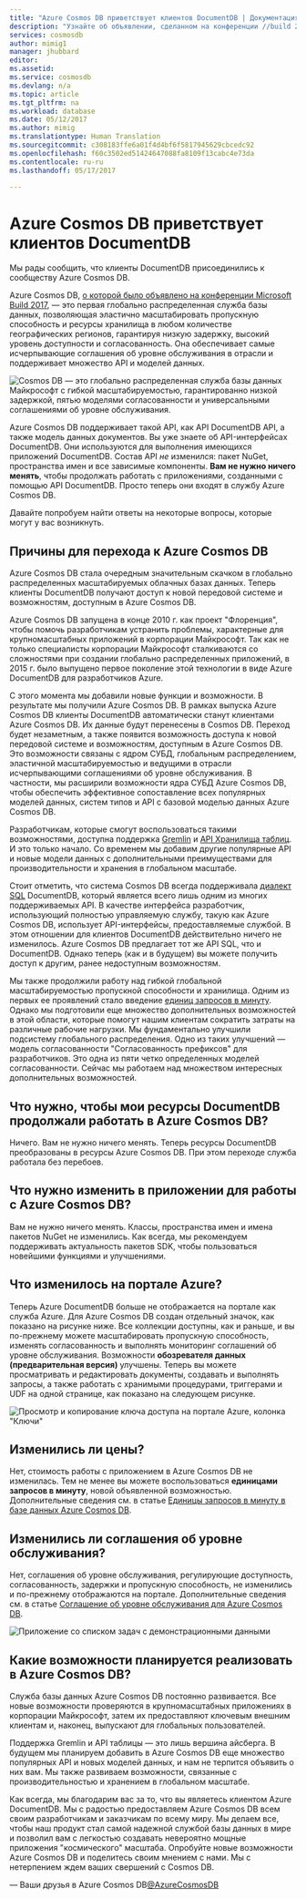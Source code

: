 ```yaml
---
title: "Azure Cosmos DB приветствует клиентов DocumentDB | Документация Майкрософт"
description: "Узнайте об объявлении, сделанном на конференции //build 2017, относительно того, что теперь клиенты DocumentDB являются клиентами Azure Cosmos DB."
services: cosmosdb
author: mimig1
manager: jhubbard
editor: 
ms.assetid: 
ms.service: cosmosdb
ms.devlang: n/a
ms.topic: article
ms.tgt_pltfrm: na
ms.workload: database
ms.date: 05/12/2017
ms.author: mimig
ms.translationtype: Human Translation
ms.sourcegitcommit: c308183ffe6a01f4d4bf6f5817945629cbcedc92
ms.openlocfilehash: f60c3502ed51424647088fa8109f13cabc4e73da
ms.contentlocale: ru-ru
ms.lasthandoff: 05/17/2017

---
```


# <a name="welcome-documentdb-customers-to-azure-cosmos-db"></a>Azure Cosmos DB приветствует клиентов DocumentDB

Мы рады сообщить, что клиенты DocumentDB присоединились к сообществу Azure Cosmos DB. 

Azure Cosmos DB, [о которой было объявлено на конференции Microsoft Build 2017](https://azure.microsoft.com/blog/azure-cosmos-db-microsofts-globally-distributed-multi-model-database-service/), — это первая глобально распределенная служба базы данных, позволяющая эластично масштабировать пропускную способность и ресурсы хранилища в любом количестве географических регионов, гарантируя низкую задержку, высокий уровень доступности и согласованность. Она обеспечивает самые исчерпывающие соглашения об уровне обслуживания в отрасли и поддерживает множество API и моделей данных. 

![Cosmos DB — это глобально распределенная служба базы данных Майкрософт с гибкой масштабируемостью, гарантированно низкой задержкой, пятью моделями согласованности и универсальными соглашениями об уровне обслуживания.](./media/welcome-documentdb-customers/azure-cosmos-db.png)

Azure Cosmos DB поддерживает такой API, как API DocumentDB API, а также модель данных документов. Вы уже знаете об API-интерфейсах DocumentDB. Они используются для выполнения имеющихся приложений DocumentDB. Состав API _не_ изменился: пакет NuGet, пространства имен и все зависимые компоненты. **Вам не нужно ничего менять**, чтобы продолжать работать с приложениями, созданными с помощью API DocumentDB. Просто теперь они входят в службу Azure Cosmos DB. 

Давайте попробуем найти ответы на некоторые вопросы, которые могут у вас возникнуть. 

## <a name="why-move-to-azure-cosmos-db"></a>Причины для перехода к Azure Cosmos DB 

Azure Cosmos DB стала очередным значительным скачком в глобально распределенных масштабируемых облачных базах данных. Теперь клиенты DocumentDB получают доступ к новой передовой системе и возможностям, доступным в Azure Cosmos DB.

Azure Cosmos DB запущена в конце 2010 г. как проект "Флоренция", чтобы помочь разработчикам устранить проблемы, характерные для крупномасштабных приложений в корпорации Майкрософт. Так как не только специалисты корпорации Майкрософт сталкиваются со сложностями при создании глобально распределенных приложений, в 2015 г. было выпущено первое поколение этой технологии в виде Azure DocumentDB для разработчиков Azure. 

С этого момента мы добавили новые функции и возможности.  В результате мы получили Azure Cosmos DB.  В рамках выпуска Azure Cosmos DB клиенты DocumentDB автоматически станут клиентами Azure Cosmos DB. Их данные будут перенесены в Cosmos DB. Переход будет незаметным, а также появится возможность доступа к новой передовой системе и возможностям, доступным в Azure Cosmos DB. Это возможности связаны с ядром СУБД, глобальным распределением, эластичной масштабируемостью и ведущими в отрасли исчерпывающими соглашениями об уровне обслуживания. В частности, мы расширили возможности ядра СУБД Azure Cosmos DB, чтобы обеспечить эффективное сопоставление всех популярных моделей данных, систем типов и API с базовой моделью данных Azure Cosmos DB. 

Разработчикам, которые смогут воспользоваться такими возможностями, доступна поддержка [Gremlin](graph-introduction.md) и [API Хранилища таблиц](table-introduction.md). И это только начало. Со временем мы добавим другие популярные API и новые модели данных с дополнительными преимуществами для производительности и хранения в глобальном масштабе. 

Стоит отметить, что система Cosmos DB всегда поддерживала [диалект SQL](../documentdb/documentdb-sql-query.md) DocumentDB, который является всего лишь одним из многих поддерживаемых API. В качестве интерфейса разработчик, использующий полностью управляемую службу, такую как Azure Cosmos DB, использует API-интерфейсы, предоставляемые службой. В этом отношении для клиентов DocumentDB действительно ничего не изменилось. Azure Cosmos DB предлагает тот же API SQL, что и DocumentDB. Однако теперь (как и в будущем) вы можете получить доступ к другим, ранее недоступным возможностям. 

Мы также продолжили работу над гибкой глобальной масштабируемостью пропускной способности и хранилища. Одним из первых ее проявлений стало введение [единиц запросов в минуту](request-units-per-minute.md). Однако мы подготовили еще множество дополнительных возможностей в этой области, которые помогут нашим клиентам сократить затраты на различные рабочие нагрузки. Мы фундаментально улучшили подсистему глобального распределения. Одно из таких улучшений — модель согласованности "Согласованность префиксов" для разработчиков. Это одна из пяти четко определенных моделей согласованности. Сейчас мы работаем над множеством интересных дополнительных возможностей. 

## <a name="what-do-i-need-to-do-to-ensure-my-documentdb-resources-continue-to-run-on-azure-cosmos-db"></a>Что нужно, чтобы мои ресурсы DocumentDB продолжали работать в Azure Cosmos DB?

Ничего. Вам не нужно ничего менять. Теперь ресурсы DocumentDB преобразованы в ресурсы Azure Cosmos DB. При этом переходе служба работала без перебоев.

## <a name="what-changes-do-i-need-to-make-for-my-app-to-work-with-azure-cosmos-db"></a>Что нужно изменить в приложении для работы с Azure Cosmos DB?

Вам не нужно ничего менять. Классы, пространства имен и имена пакетов NuGet не изменились. Как всегда, мы рекомендуем поддерживать актуальность пакетов SDK, чтобы пользоваться новейшими функциями и улучшениями. 

## <a name="whats-changed-in-the-azure-portal"></a>Что изменилось на портале Azure?

Теперь Azure DocumentDB больше не отображается на портале как служба Azure. Для Azure Cosmos DB создан отдельный значок, как показано на рисунке ниже. Все коллекции доступны, как и раньше, и вы по-прежнему можете масштабировать пропускную способность, изменять согласованность и выполнять мониторинг соглашений об уровне обслуживания. Возможности **обозревателя данных (предварительная версия)** улучшены. Теперь вы можете просматривать и редактировать документы, создавать и выполнять запросы, а также работать с хранимыми процедурами, триггерами и UDF на одной странице, как показано на следующем рисунке. 

![Просмотр и копирование ключа доступа на портале Azure, колонка "Ключи"](./media/welcome-documentdb-customers/cosmos-db-data-explorer.png)

## <a name="are-there-changes-to-pricing"></a>Изменились ли цены?

Нет, стоимость работы с приложением в Azure Cosmos DB не изменилась. Тем не менее вы можете воспользоваться **единицами запросов в минуту**, новой объявленной возможностью. Дополнительные сведения см. в статье [Единицы запросов в минуту в базе данных Azure Cosmos DB](request-units-per-minute.md).

## <a name="are-there-changes-to-the-service-level-agreements-slas"></a>Изменились ли соглашения об уровне обслуживания?

Нет, соглашения об уровне обслуживания, регулирующие доступность, согласованность, задержки и пропускную способность, не изменились и по-прежнему отображаются на портале. Дополнительные сведения см. в статье [Соглашение об уровне обслуживания для Azure Cosmos DB](https://azure.microsoft.com/support/legal/sla/cosmos-db/).
   
![Приложение со списком задач с демонстрационными данными](./media/welcome-documentdb-customers/azure-cosmosdb-portal-metrics-slas.png)

## <a name="whats-next-with-azure-cosmos-db"></a>Какие возможности планируется реализовать в Azure Cosmos DB?

Служба базы данных Azure Cosmos DB постоянно развивается. Все новые возможности проверяются в крупномасштабных приложениях в корпорации Майкрософт, затем их предоставляют ключевым внешним клиентам и, наконец, выпускают для глобальных пользователей. 

Поддержка Gremlin и API таблицы — это лишь вершина айсберга. В будущем мы планируем добавить в Azure Cosmos DB еще множество популярных API и новых моделей данных, и нам не терпится объявить о них вам. Мы также развиваем возможности, связанные с производительностью и хранением в глобальном масштабе. 

Как всегда, мы благодарим вас за то, что вы являетесь клиентом Azure DocumentDB. Мы с радостью предоставляем Azure Cosmos DB всем своим разработчикам и заказчикам по всему миру. Мы делаем все, чтобы наш продукт стал самой надежной службой базы данных в мире и позволил вам с легкостью создавать невероятно мощные приложения "космического" масштаба. Опробуйте новые возможности Azure Cosmos DB и поделитесь своим мнением с нами.  Мы с нетерпением ждем ваших свершений с Cosmos DB.

— Ваши друзья в Azure Cosmos DB[@AzureCosmosDB](https://twitter.com/AzureCosmosDB)

